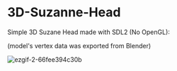 # 3D-Suzanne-Head
Simple 3D Suzane Head made with SDL2 (No OpenGL):

(model's vertex data was exported from Blender)

![ezgif-2-66fee394c30b](https://user-images.githubusercontent.com/34322384/51792276-fd002680-2195-11e9-89c6-a3e1abbea6ca.gif)
